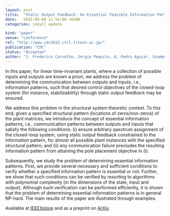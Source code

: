 ```yaml
---
layout: post
title:  "Static Output Feedback: On Essential Feasible Information Patterns"
date:   2015-09-08 11:54:00 +0100
categories: jekyll update

kind: "paper"
venue: "conference"
ref: "http://www.cdc2015.ctrl.titech.ac.jp/"
publication: "CDC"
status: "Accepted"
author: "J. Frederico Carvalho, Sergio Pequito, A. Pedro Aguiar, Soummya Kar, George J. Pappas"
---
```


In this paper, for linear time-invariant plants, where a collection of possible inputs and outputs are known a priori, we address the problem of determining the communication between outputs and inputs, i.e., information patterns, such that desired control objectives of the closed-loop system (for instance, stabilizability) through static output feedback may be ensured.

We address this problem in the structural system theoretic context. To this end, given a specified structural pattern (locations of zeros/non-zeros) of the plant matrices, we introduce the concept of essential information patterns, i.e., communication patterns between outputs and inputs that satisfy the following conditions: (i) ensure arbitrary spectrum assignment of the closed-loop system, using static output feedback constrained to the information pattern, for almost all possible plant instances with the specified structural pattern; and (ii) any communication failure precludes the resulting information pattern from attaining the pole placement objective in (i).

Subsequently, we study the problem of determining essential information patterns. First, we provide several necessary and sufficient conditions to verify whether a specified information pattern is essential or not. Further, we show that such conditions can be verified by resorting to algorithms with polynomial complexity (in the dimensions of the state, input and output). Although such verification can be performed efficiently, it is shown that the problem of determining essential information patterns is in general NP-hard. The main results of the paper are illustrated through examples. 

Available at [IEEEXplore] and as a preprint on [ArXiv].

[IEEEXplore]:https://ieeexplore.ieee.org/document/7402839/
[ArXiV]:http://arxiv.org/abs/1509.02383
